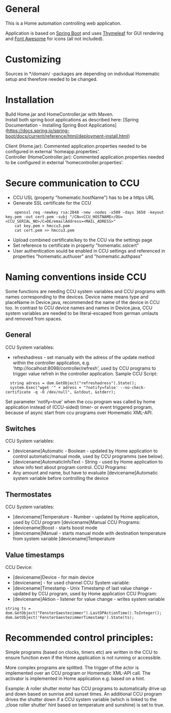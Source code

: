 # General
This is a Home automation controlling web application.

Application is based on [Spring Boot](https://spring.io/projects/spring-boot) and uses [Thymeleaf](https://www.thymeleaf.org) for GUI rendering and [Font Awesome](https://fontawesome.com) for icons (all not included).

# Customizing
Sources in */domain/ -packages are depending on individual Homematic setup and therefore needed to be changed.

# Installation
Build Home.jar and HomeController.jar with Maven.  
Install both spring boot applications as described here: [Spring Documentation - Installing Spring Boot Applications] (https://docs.spring.io/spring-boot/docs/current/reference/html/deployment-install.html)  

Client (Home.jar): Commented application.properties needed to be configured in external 'homeapp.properties'.  
Controller (HomeController.jar): Commented application.properties needed to be configured in external 'homecontroller.properties'.

# Secure communication to CCU
* CCU USL (property "homematic.hostName") has to be a https URL
* Generate SSL certificate for the CCU
```
    openssl req -newkey rsa:2048 -new -nodes -x509 -days 3650 -keyout key.pem -out cert.pem -subj "/CN=<CCU_HOSTNAME>/OU=<CCU_SERIAL_NO>/C=DE/emailAddress=<MAIL_ADRESS>"
    cat key.pem > hmccu3.pem
    cat cert.pem >> hmccu3.pem
```    
* Upload combined certificate/key to the CCU via the settings page
* Set reference to certificate in property "homematic.sslcert"
* User authentication sould be enabled in CCU settings and referenced in properties "homematic.authuser" and "homematic.authpass"

# Naming conventions inside CCU
Some functions are needing CCU system variables and CCU programs with names corresponding to the devices.
Device name means type and placeName in Device.java, recommended the name of the device in CCU too.
In contrast to CCU device names and names in Device.java, CCU system variables are needed to be literal-escaped from german umlauts and removed from spaces.

## General
CCU System variables:
* refreshadress - set manually with the adress of the update method within the controller application, e.g. 'http://localhost:8098/controller/refresh', 
used by CCU programs to trigger value refreh in the controller application. Sample CCU Script:
```
  string adress = dom.GetObject("refreshadress").State();
  system.Exec("wget '" + adress + "?notify=false' --no-check-certificate -q -O /dev/null", &stdout, &stderr);
```
Set parameter 'notify=true' when the ccu program was called by home application instead of (CCU-sided) timer- or event triggered program, because of async start from ccu programs over Homematic XML-API.

## Switches
CCU System variables:
* [devicename]Automatic - Boolean - updated by Home application to control automatic/manual mode, used by CCU programms (see below).
* [devicename]AutomaticInfoText - String - used by Home application to show info text about program control.
CCU Programs:
* Any amount and name, but have to evaluate [devicename]Automatic system variable before controlling the device

## Thermostates
CCU System variables:
* [devicename]Temperature - Number - updated by Home application, used by CCU program [devicename]Manual
CCU Programs:
* [devicename]Boost - starts boost mode
* [devicename]Manual - starts manual mode with destination temperature from system variable [devicename]Temperature

## Value timestamps
CCU Device:
* [devicename]Device - for main device
* [devicename] - for used channel
CCU System variable:
* [devicename]Timestamp - Unix Timestamp of last value change - updated by CCU program, used by Home application
CCU Program:
* [devicename]Aktion - listener for value change - writes system variable
```
string ts = dom.GetObject("FensterGaestezimmer").LastDPActionTime().ToInteger();
dom.GetObject('FensterGaestezimmerTimestamp').State(ts);
```

# Recommended control principles:
Simple programs (based on clocks, timers etc) are written in the CCU to ensure function even if the Home application is not running or accessible.  

More complex programs are splitted. The trigger of the actor is implemented over an CCU program or Homematic XML-API call. The activator is implemented in Home application e.g. based on a hint.  

Example: A roller shutter motor has CCU programs to automatically drive up and down based on sunrise and sunset times. An additional CCU program drives the shutter down if a CCU system variable (which is linked to the ‚close roller shutter‘ hint based on temperature and sunshine) is set to true.
